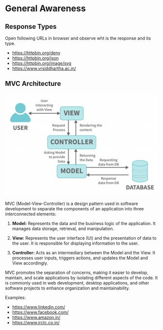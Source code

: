 # General Awareness

## Response Types

Open following URLs in browser and observe wht is the response and its type.

* https://httpbin.org/deny
* https://httpbin.org/json
* https://httpbin.org/image/svg
* https://www.vrsiddhartha.ac.in/

## MVC Architecture

![mvc](./images/mvc.png)

MVC (Model-View-Controller) is a design pattern used in software development to separate the components of an application into three interconnected elements:

1. **Model:** Represents the data and the business logic of the application. It manages data storage, retrieval, and manipulation.

2. **View:** Represents the user interface (UI) and the presentation of data to the user. It is responsible for displaying information to the user.

3. **Controller:** Acts as an intermediary between the Model and the View. It processes user inputs, triggers actions, and updates the Model and View accordingly.

MVC promotes the separation of concerns, making it easier to develop, maintain, and scale applications by isolating different aspects of the code. It is commonly used in web development, desktop applications, and other software projects to enhance organization and maintainability.

Examples:

* https://www.linkedin.com/
* https://www.facebook.com/
* https://www.amazon.in/
* https://www.irctc.co.in/
